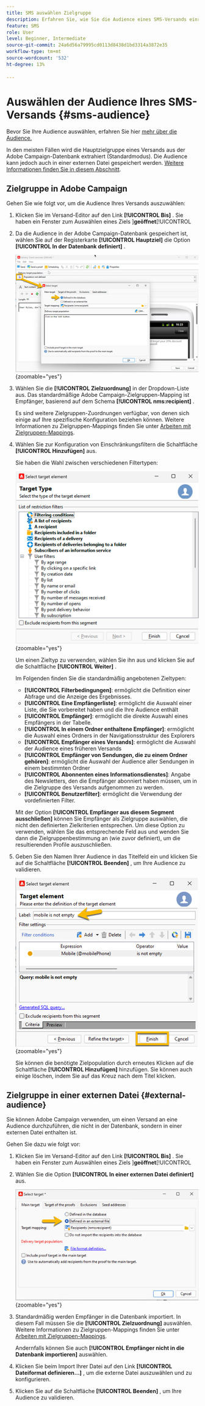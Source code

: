 ```yaml
---
title: SMS auswählen Zielgruppe
description: Erfahren Sie, wie Sie die Audience eines SMS-Versands einrichten.
feature: SMS
role: User
level: Beginner, Intermediate
source-git-commit: 24a6d56a79995cd0113d8438d1bd3314a3872e35
workflow-type: tm+mt
source-wordcount: '532'
ht-degree: 13%

---
```



# Auswählen der Audience Ihres SMS-Versands {#sms-audience}

Bevor Sie Ihre Audience auswählen, erfahren Sie hier [ mehr über die Audience.](../../audiences/gs-audiences.md)

In den meisten Fällen wird die Hauptzielgruppe eines Versands aus der Adobe Campaign-Datenbank extrahiert (Standardmodus). Die Audience kann jedoch auch in einer externen Datei gespeichert werden. [Weitere Informationen finden Sie in diesem Abschnitt](#external-audience).

## Zielgruppe in Adobe Campaign

Gehen Sie wie folgt vor, um die Audience Ihres Versands auszuwählen:

1. Klicken Sie im Versand-Editor auf den Link **[!UICONTROL Bis]** . Sie haben ein Fenster zum Auswählen eines Ziels ]**geöffnet**[!UICONTROL 

1. Da die Audience in der Adobe Campaign-Datenbank gespeichert ist, wählen Sie auf der Registerkarte **[!UICONTROL Hauptziel]** die Option **[!UICONTROL In der Datenbank definiert]** .

   ![](assets/audience_to.png){zoomable="yes"}

1. Wählen Sie die **[!UICONTROL Zielzuordnung]** in der Dropdown-Liste aus. Das standardmäßige Adobe Campaign-Zielgruppen-Mapping ist Empfänger, basierend auf dem Schema **[!UICONTROL nms:recipient]** .

   Es sind weitere Zielgruppen-Zuordnungen verfügbar, von denen sich einige auf Ihre spezifische Konfiguration beziehen können. Weitere Informationen zu Zielgruppen-Mappings finden Sie unter [Arbeiten mit Zielgruppen-Mappings](../../audiences/target-mappings.md).

1. Wählen Sie zur Konfiguration von Einschränkungsfiltern die Schaltfläche **[!UICONTROL Hinzufügen]** aus.

   Sie haben die Wahl zwischen verschiedenen Filtertypen:

   ![](assets/audience_filters.png){zoomable="yes"}

   Um einen Zieltyp zu verwenden, wählen Sie ihn aus und klicken Sie auf die Schaltfläche **[!UICONTROL Weiter]** .

   Im Folgenden finden Sie die standardmäßig angebotenen Zieltypen:

   * **[!UICONTROL Filterbedingungen]**: ermöglicht die Definition einer Abfrage und die Anzeige des Ergebnisses.
   * **[!UICONTROL Eine Empfängerliste]**: ermöglicht die Auswahl einer Liste, die Sie vorbereitet haben und die Ihre Audience enthält
   * **[!UICONTROL Empfänger]**: ermöglicht die direkte Auswahl eines Empfängers in der Tabelle.
   * **[!UICONTROL In einem Ordner enthaltene Empfänger]**: ermöglicht die Auswahl eines Ordners in der Navigationsstruktur des Explorers
   * **[!UICONTROL Empfänger eines Versands]**: ermöglicht die Auswahl der Audience eines früheren Versands
   * **[!UICONTROL Empfänger von Sendungen, die zu einem Ordner gehören]**: ermöglicht die Auswahl der Audience aller Sendungen in einem bestimmten Ordner
   * **[!UICONTROL Abonnenten eines Informationsdienstes]**: Angabe des Newsletters, den die Empfänger abonniert haben müssen, um in die Zielgruppe des Versands aufgenommen zu werden.
   * **[!UICONTROL Benutzerfilter]**: ermöglicht die Verwendung der vordefinierten Filter.

   Mit der Option **[!UICONTROL Empfänger aus diesem Segment ausschließen]** können Sie Empfänger als Zielgruppe auswählen, die nicht den definierten Zielkriterien entsprechen. Um diese Option zu verwenden, wählen Sie das entsprechende Feld aus und wenden Sie dann die Zielgruppenbestimmung an (wie zuvor definiert), um die resultierenden Profile auszuschließen.

1. Geben Sie den Namen Ihrer Audience in das Titelfeld ein und klicken Sie auf die Schaltfläche **[!UICONTROL Beenden]** , um Ihre Audience zu validieren.

   ![](assets/audience_finish.png){zoomable="yes"}

   Sie können die benötigte Zielpopulation durch erneutes Klicken auf die Schaltfläche **[!UICONTROL Hinzufügen]** hinzufügen. Sie können auch einige löschen, indem Sie auf das Kreuz nach dem Titel klicken.

## Zielgruppe in einer externen Datei {#external-audience}

Sie können Adobe Campaign verwenden, um einen Versand an eine Audience durchzuführen, die nicht in der Datenbank, sondern in einer externen Datei enthalten ist.

Gehen Sie dazu wie folgt vor:

1. Klicken Sie im Versand-Editor auf den Link **[!UICONTROL Bis]** . Sie haben ein Fenster zum Auswählen eines Ziels ]**geöffnet**[!UICONTROL 

1. Wählen Sie die Option **[!UICONTROL In einer externen Datei definiert]** aus.

   ![](assets/audience_externalfile.png){zoomable="yes"}

1. Standardmäßig werden Empfänger in die Datenbank importiert. In diesem Fall müssen Sie die **[!UICONTROL Zielzuordnung]** auswählen. Weitere Informationen zu Zielgruppen-Mappings finden Sie unter [Arbeiten mit Zielgruppen-Mappings](../../audiences/target-mappings.md).

   Andernfalls können Sie auch **[!UICONTROL Empfänger nicht in die Datenbank importieren]** auswählen.

1. Klicken Sie beim Import Ihrer Datei auf den Link **[!UICONTROL Dateiformat definieren...]** , um die externe Datei auszuwählen und zu konfigurieren.

1. Klicken Sie auf die Schaltfläche **[!UICONTROL Beenden]** , um Ihre Audience zu validieren.
